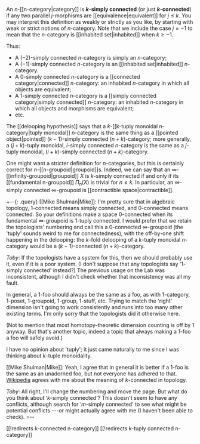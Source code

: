 An $n$-[[n-category|category]] is __$k$-simply connected__ (or just __$k$-connected__) if any two parallel $j$-morphisms are [[equivalence|equivalent]] for $j \leq k$.  You may interpret this definition as weakly or strictly as you like, by starting with weak or strict notions of $n$-category.  Note that we include the case $j = -1$ to mean that the $n$-category is [[inhabited set|inhabited]] when $k \geq -1$.

Thus:
*  A $(-2)$-simply connected $n$-category is simply an $n$-category;
*  A $(-1)$-simply connected $n$-category is an [[inhabited set|inhabited]] $n$-category.
*  A $0$-simply connected $n$-category is a [[connected category|connected]] $n$-category: an inhabited $n$-category in which all objects are equivalent;
*  A $1$-simply connected $n$-category is a [[simply connected category|simply connected]] $n$-category: an inhabited $n$-category in which all objects and morphisms are equivalent;
*  etc.

The [[delooping hypothesis]] says that a $k$-[[k-tuply monoidal n-category|tuply monoidal]] $n$-category is the same thing as a [[pointed object|pointed]] $(k-1)$-simply connected $(n+k)$-category; more generally, a $(j+k)$-tuply monoidal, $i$-simply connected $n$-category is the same as a $j$-tuply monoidal, $(i+k)$-simply connected $(n+k)$-category.

One might want a stricter definition for $n$-categories, but this is certainly correct for $n$-[[n-groupoid|groupoid]]s.  Indeed, we can say that an $\infty$-[[infinity-groupoid|groupoid]] $X$ is $k$-simply connected if and only if its [[fundamental n-groupoid]] $\Pi_n(X)$ is trivial for $n \leq k$.  In particular, an $\infty$-simply connected $\infty$-groupoid is [[contractible space|contractible]].

+--{: .query}
[[Mike Shulman|Mike]]: I'm pretty sure that in algebraic topology, 1-connected means simply connected, and 0-connected means connected.  So your definitions make a space 0-connected when its fundamental $\infty$-groupoid is 1-tuply connected.  I would prefer that we retain the topologists' numbering and call this a 0-connected $\infty$-groupoid (the 'tuply' sounds weird to me for connectedness), with the off-by-one shift happening in the delooping: the $k$-fold delooping of a $k$-tuply monoidal $n$-category would be a $(k-1)$-connected $(n+k)$-category.

_Toby_:  If the topologists have a system for this, then we should probably use it, even if it is a poor system.  (I don\'t suppose that any topologists say ‘$1$-simply connected' instead?)  The previous usage on the Lab was inconsistent, although I didn\'t check whether that inconsistency was all my fault.

In general, a $1$-foo should always be the same as a foo, as with $1$-category, $1$-poset, $1$-groupoid, $1$-group, $1$-stuff, etc.  Trying to match the 'right' dimension isn\'t going to work consistently and runs into too many other existing terms.  I\'m only sorry that the topologists did it otherwise here.

(Not to mention that most homotopy-theoretic dimension counting is off by $1$ anyway.  But that\'s another topic, indeed a topic that always making a $1$-foo a foo will safely avoid.)

I have no opinion about 'tuply'; it just came naturally to me since I was thinking about $k$-tuple monoidality.

[[Mike Shulman|Mike]]: Yeah, I agree that in general it is better if a 1-foo is the same as an unadorned foo, but not everyone has adhered to that.  [Wikipedia](http://en.wikipedia.org/wiki/N-connected) agrees with me about the meaning of $k$-connected in topology.

_Toby_:  All right, I\'ll change the numbering and move the page.  But what do you think about ‘$k$-simply connected'?  This doesn\'t seem to have any conflicts, although search for ‘$m$-simply connected' to see what might be potential conflicts ---or might actually agree with me (I haven\'t been able to check).
=--


[[!redirects k-connected n-category]]
[[!redirects k-tuply connected n-category]]